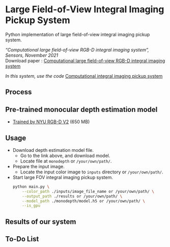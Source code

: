 # Large Field-of-View Integral Imaging Pickup System
Python implementation of large field-of-view integral imaging pickup system.   
   
_“Computational large field-of-view RGB-D integral imaging system”, Sensors, November 2021_   
Download paper : [Computational large field-of-view RGB-D integral imaging system](https://www.google.com/url?sa=t&rct=j&q=&esrc=s&source=web&cd=&ved=2ahUKEwig1vL-s5X1AhVhwosBHcr0C-oQFnoECA4QAQ&url=https%3A%2F%2Fwww.mdpi.com%2F1424-8220%2F21%2F21%2F7407%2Fpdf&usg=AOvVaw1zVSxamSj4r9g1Cf-YVjCO)

_In this system, use the code_ [Computational integral imaging pickup system](https://github.com/jgnooo/integral-imaging-pickup)

## Process


## Pre-trained monocular depth estimation model
* [Trained by NYU RGB-D V2](https://drive.google.com/uc?export=download&id=1k8McRE2vOtrkHmG9ZU6Cd-IUDtr2Fbbv) (650 MB)

## Usage
- Download depth estimation model file.
    - Go to the link above, and download model.
    - Locate file at `monodepth` or `/your/own/path/`.
- Prepare the input image.
    - Locate the input color image to `inputs` directory or `/your/own/path/`.
- Start large FOV integral imaging pickup system.
    ```Bash
    python main.py \
        --color_path ./inputs/image_file_name or /your/own/path/ \
        --output_path ./results or /your/own/path/ \
        --model_path ./monodepth/model.h5 or /your/own/path/ \
        --is_gpu
    ```

## Results of our system

## To-Do List
